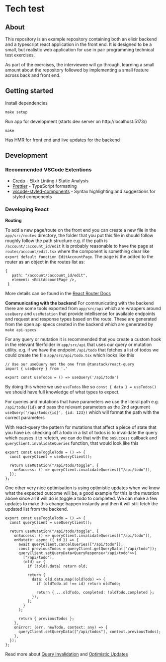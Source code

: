 # Tech test

## About

This repository is an example repository containing both an elixir backend and a
typescript react application in the front end. It is designed to be a small, but
realistic web application for use in pair programming technical test exercises.

As part of the exercises, the interviewee will go through, learning a small
amount about the repository followed by implementing a small feature across back
and front end.

## Getting started

Install dependencies

```
make setup
```

Run app for development (starts dev server on http://localhost:5173/)

```
make
```

Has HMR for front end and live updates for the backend

## Development

### Recommended VSCode Extentions

- [Credo](https://marketplace.visualstudio.com/items?itemName=pantajoe.vscode-elixir-credo) -
  Elixir Linting / Static Analysis
- [Prettier](https://marketplace.visualstudio.com/items?itemName=esbenp.prettier-vscode) -
  TypeScript formatting
- [vscode-styled-components](https://marketplace.visualstudio.com/items?itemName=styled-components.vscode-styled-components) -
  Syntax highlighting and suggestions for styled components

### Developing React

**Routing**

To add a new page/route on the front end you can create a new file in the
`app/src/routes` directory, the folder that you put this file in should follow
roughly follow the path structure e.g. if the path is
`/account/:account_id/edit` it is probably reasonable to have the page at
`routes/account/edit.tsx` where the component is something clear like
`export default function EditAccountPage`. The page is the added to the router
as an object in the routes list as:

```
{
   path: "/account/:account_id/edit",
   element: <EditAccountPage />,
 }
```

More details can be found in the
[React Router Docs](https://reactrouter.com/en/main/routers/create-browser-router)

**Communicating with the backend** For communicating with the backend there are
some tools exported from `app/src/api` which are wrappers around `useQuery` and
`useMutation` that provide intellisense for available endpoints and request and
response types based on the route. These are generated from the open api specs
created in the backend which are generated by `make api-specs`.

For any query or mutation it is recommended that you create a custom hook in the
relevant file/folder in `app/src/api` that uses our query or mutation utility.
e.g. if we have the endpoint `/api/todo` that fetches a list of todos we could
create the file `app/src/api/todo.tsx` which looks like this

```
// Use our useQuery not the one from @tanstack/react-query
import { useQuery } from '.'

export const useTodos = () => useQuery('/api/todo')
```

By doing this where we use `useTodos` like so `const { data } = useTodos()` we
should have full knowledge of what types to expect.

For queries and mutations that have parameters we use the literal path e.g.
`/api/todo/{id}` and pass the relevant parameters as the 2nd argument
`useQuery('/api/todo/{id}', {id: 123})` which will format the path with the
correct parameters

With react-query the pattern for mutations that affect a piece of state that you
have i.e. checking off a todo in a list of todos is to invalidate the query
which causes it to refetch, we can do that with the `onSuccess` callback and
`queryClient.invalidateQueries` function, that would look like this

```
export const useToggleTodo = () => {
  const queryClient = useQueryClient();

  return useMutation("/api/todo/toggle", {
    onSuccess: () => queryClient.invalidateQueries(["/api/todo"]),
  });
};
```

One other very nice optimisation is using optimistic updates when we know what
the expected outcome will be, a good example for this is the mutation above
since all it will do is toggle a todo to completed. We can make a few updates to
make this change happen instantly and then it will still fetch the updated list
from the backend.

```
export const useToggleTodo = () => {
  const queryClient = useQueryClient();

  return useMutation("/api/todo/toggle", {
    onSuccess: () => queryClient.invalidateQueries(["/api/todo"]),
    onMutate: async ({ id }) => {
      await queryClient.cancelQueries(["/api/todo"]);
      const previousTodos = queryClient.getQueryData(["/api/todo"]);
      queryClient.setQueryData<QueryResponse<"/api/todo">>(
        ["/api/todo"],
        (old) => {
          if (!old?.data) return old;

          return {
            data: old.data.map((oldTodo) => {
              if (oldTodo.id !== id) return oldTodo;

              return { ...oldTodo, completed: !oldTodo.completed };
            }),
          };
        }
      );

      return { previousTodos };
    },
    onError: (err, newTodo, context: any) => {
      queryClient.setQueryData(["/api/todos"], context.previousTodos);
    },
  });
};
```

Read more about
[Query Invalidation](https://tanstack.com/query/v4/docs/react/guides/query-invalidation)
and
[Optimistic Updates](https://tanstack.com/query/v4/docs/react/guides/optimistic-updates)
